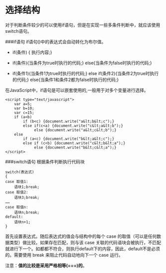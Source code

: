 选择结构
===================
对于判断条件较少的可以使用if语句，但是在实现一些多条件判断中，就应该使用switch语句。

###if语句
if语句()中的表达式会自动转化为布尔值。

 - if(条件) { 执行内容;}

 - if(条件){当条件为true时执行的代码;}
else{当条件为false时执行的代码;}

 - if(条件1){当条件1为true时执行的代码;}
else if(条件2){当条件2为true时执行的代码;}
else{当条件1和条件2都为false时执行的代码;}

在JavaScript中，if语句是可以嵌套使用的,一般用于对多个变量进行选择。

	<script type="text/javascript">
		var a=5;
		var b=10;
		var c=15;
		if (a<b)
			if (b<c) {document.write("a&lt;b&lt;c");}
			else if(c<a) {document.write("c&lt;a&lt;b");} 
				 else {document.write("a&lt;c&lt;b");} 
		else
			if (a<c) {document.write("b&lt;a&lt;c");}
			else if (c<b) {document.write("c&lt;b&lt;a");}
				 else {document.write("b&lt;c&lt;a");}		
	</script>

###switch语句
根据条件判断执行代码块

    switch(表达式)
    {
    case 取值1:
        语块1;break;
    case 取值2:
        语块3;break;
    ……
    case 取值n:
        语块n;break;
    default:
        语块n+1;
    }
首先设置表达式。随后表达式的值会与结构中的每个 case 的取值（可以是任何数据类型）做比较。如果存在匹配，则与该 case 关联的代码语块会被执行，不匹配就进行下一个。如都都不符合，则执行default下的内容，因此，default不是必须的。需要使用 break 来阻止代码自动地向下一个 case 运行。

注意：**值的比较是采用严格相等(===)的**。